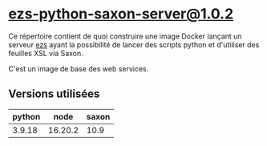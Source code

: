 # ezs-python-saxon-server@1.0.2

Ce répertoire contient de quoi construire une image Docker lançant un serveur
[ezs](https://github.com/Inist-CNRS/ezs) ayant la possibilité de lancer des
scripts python et d'utiliser des feuilles XSL via Saxon.

C'est un image de base des web services.

## Versions utilisées

| python | node    | saxon |
| ------ | ------- | ----- |
| 3.9.18 | 16.20.2 | 10.9  |
